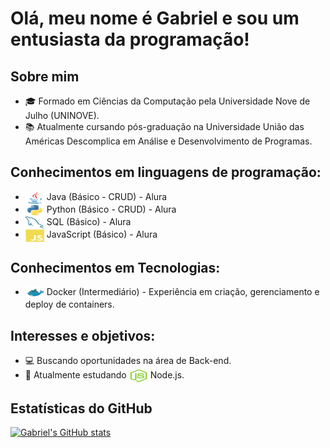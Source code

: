 # Olá, meu nome é Gabriel e sou um entusiasta da programação!

## Sobre mim
- 🎓 Formado em Ciências da Computação pela Universidade Nove de Julho (UNINOVE).
- 📚 Atualmente cursando pós-graduação na Universidade União das Américas Descomplica em Análise e Desenvolvimento de Programas.

## Conhecimentos em linguagens de programação:
- <img align="center" alt="Java" height="20" width="30" src="https://raw.githubusercontent.com/devicons/devicon/master/icons/java/java-original.svg"> Java (Básico - CRUD) - Alura
- <img align="center" alt="Python" height="20" width="30" src="https://raw.githubusercontent.com/devicons/devicon/master/icons/python/python-original.svg"> Python (Básico - CRUD) - Alura
- <img align="center" alt="SQL" height="20" width="30" src="https://raw.githubusercontent.com/devicons/devicon/master/icons/mysql/mysql-original.svg"> SQL (Básico) - Alura
- <img align="center" alt="JavaScript" height="20" width="30" src="https://raw.githubusercontent.com/devicons/devicon/master/icons/javascript/javascript-plain.svg"> JavaScript (Básico) - Alura

## Conhecimentos em Tecnologias:
- <img align="center" alt="Docker" height="20" width="30" src="https://raw.githubusercontent.com/devicons/devicon/master/icons/docker/docker-original.svg"> Docker (Intermediário) - Experiência em criação, gerenciamento e deploy de containers.

## Interesses e objetivos:
- 💻 Buscando oportunidades na área de Back-end.
- 🌱 Atualmente estudando <img align="center" alt="Node.js" height="20" width="30" src="https://raw.githubusercontent.com/devicons/devicon/master/icons/nodejs/nodejs-original.svg"> Node.js.

## Estatísticas do GitHub
[![Gabriel's GitHub stats](https://github-readme-stats.vercel.app/api?username=GabrielLinharesBozzon)](https://github.com/anuraghazra/github-readme-stats)
